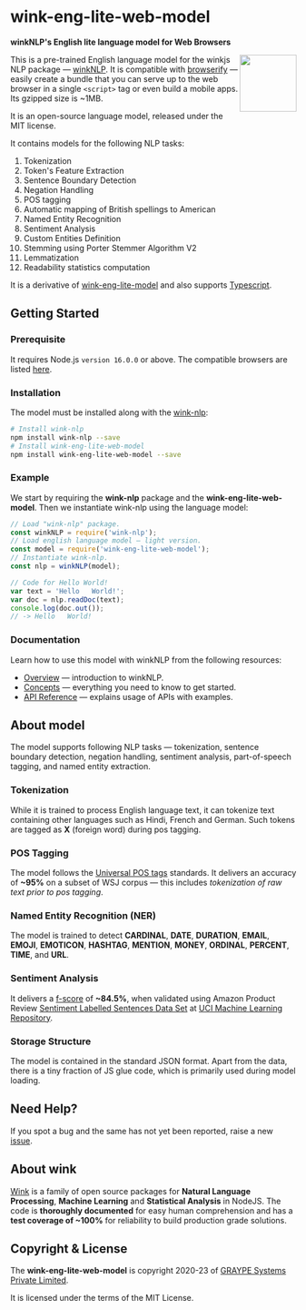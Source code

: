 # wink-eng-lite-web-model
**winkNLP's English lite language model for Web Browsers**

[<img align="right" src="https://decisively.github.io/wink-logos/logo-title.png" width="100px" >](https://winkjs.org/)
This is a pre-trained English language model for the winkjs NLP package — [winkNLP](https://winkjs.org/wink-nlp/). It is compatible with [browserify](https://www.npmjs.com/package/browserify) — easily create a bundle that you can serve up to the web browser in a single `<script>` tag or even build a mobile apps. Its gzipped size is ~1MB.

It is an open-source language model, released under the MIT license.

It contains models for the following NLP tasks:

1. Tokenization
2. Token's Feature Extraction
3. Sentence Boundary Detection
4. Negation Handling
5. POS tagging
6. Automatic mapping of British spellings to American
7. Named Entity Recognition
8. Sentiment Analysis
9. Custom Entities Definition
10. Stemming using Porter Stemmer Algorithm V2
11. Lemmatization
12. Readability statistics computation

It is a derivative of [wink-eng-lite-model](https://github.com/winkjs/wink-eng-lite-model) and also supports [Typescript](https://github.com/winkjs/wink-eng-lite-web-model/tree/master/types).

## Getting Started

### Prerequisite
It requires Node.js `version 16.0.0` or above. The compatible browsers are listed [here](https://developer.mozilla.org/en-US/docs/Web/API/atob#browser_compatibility).

### Installation
The model must be installed along with the [wink-nlp](https://winkjs.org/wink-nlp/):

```sh
# Install wink-nlp
npm install wink-nlp --save
# Install wink-eng-lite-web-model
npm install wink-eng-lite-web-model --save
```

### Example
We start by requiring the **wink-nlp** package and the **wink-eng-lite-web-model**. Then we instantiate wink-nlp using the language model:

```javascript
// Load "wink-nlp" package.
const winkNLP = require('wink-nlp');
// Load english language model — light version.
const model = require('wink-eng-lite-web-model');
// Instantiate wink-nlp.
const nlp = winkNLP(model);

// Code for Hello World!
var text = 'Hello   World!';
var doc = nlp.readDoc(text);
console.log(doc.out());
// -> Hello   World!
```

### Documentation
Learn how to use this model with winkNLP from the following resources:
- [Overview](https://winkjs.org/wink-nlp/) — introduction to winkNLP.
- [Concepts](https://winkjs.org/wink-nlp/getting-started.html) — everything you need to know to get started.
- [API Reference](https://winkjs.org/wink-nlp/read-doc.html) — explains usage of APIs with examples.

## About model
The model supports following NLP tasks — tokenization, sentence boundary detection, negation handling, sentiment analysis, part-of-speech tagging, and named entity extraction.

### Tokenization
While it is trained to process English language text, it can tokenize text containing other languages such as Hindi, French and German. Such tokens are tagged as **X** (foreign word) during pos tagging.

### POS Tagging
The model follows the [Universal POS tags](https://universaldependencies.org/u/pos/) standards. It delivers an accuracy of **~95%** on a subset of WSJ corpus — this includes *tokenization of raw text prior to pos tagging*.

### Named Entity Recognition (NER)
The model is trained to detect **CARDINAL**, **DATE**, **DURATION**,  **EMAIL**, **EMOJI**, **EMOTICON**, **HASHTAG**, **MENTION**, **MONEY**, **ORDINAL**, **PERCENT**, **TIME**, and **URL**.

### Sentiment Analysis
It delivers a [f-score](https://en.wikipedia.org/wiki/F1_score) of **~84.5%**, when validated using Amazon Product Review [Sentiment Labelled Sentences Data Set](https://archive.ics.uci.edu/ml/machine-learning-databases/00331/) at [UCI Machine Learning Repository](https://archive.ics.uci.edu/ml/index.php).

### Storage Structure
The model is contained in the standard JSON format. Apart from the data, there is a tiny fraction of JS glue code, which is primarily used during model loading.


## Need Help?
If you spot a bug and the same has not yet been reported, raise a new [issue](https://github.com/winkjs/wink-eng-lite-web-model/issues).

## About wink
[Wink](https://winkjs.org/) is a family of open source packages for **Natural Language Processing**, **Machine Learning** and **Statistical Analysis** in NodeJS. The code is **thoroughly documented** for easy human comprehension and has a **test coverage of ~100%** for reliability to build production grade solutions.


## Copyright & License
The **wink-eng-lite-web-model** is copyright 2020-23 of [GRAYPE Systems Private Limited](https://graype.in/).

It is licensed under the terms of the MIT License.
